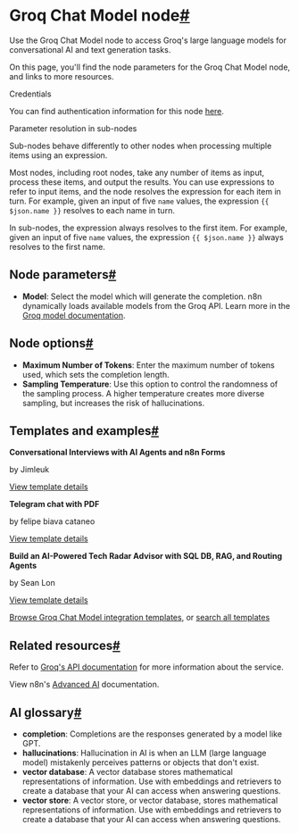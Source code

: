 [](https://github.com/n8n-io/n8n-docs/edit/main/docs/integrations/builtin/cluster-nodes/sub-nodes/n8n-nodes-langchain.lmchatgroq.md "Edit this page")

# Groq Chat Model node[#](#groq-chat-model-node "Permanent link")

Use the Groq Chat Model node to access Groq's large language models for conversational AI and text generation tasks.

On this page, you'll find the node parameters for the Groq Chat Model node, and links to more resources.

Credentials

You can find authentication information for this node [here](../../../credentials/groq/).

Parameter resolution in sub-nodes

Sub-nodes behave differently to other nodes when processing multiple items using an expression.

Most nodes, including root nodes, take any number of items as input, process these items, and output the results. You can use expressions to refer to input items, and the node resolves the expression for each item in turn. For example, given an input of five `name` values, the expression `{{ $json.name }}` resolves to each name in turn.

In sub-nodes, the expression always resolves to the first item. For example, given an input of five `name` values, the expression `{{ $json.name }}` always resolves to the first name.

## Node parameters[#](#node-parameters "Permanent link")

*   **Model**: Select the model which will generate the completion. n8n dynamically loads available models from the Groq API. Learn more in the [Groq model documentation](https://console.groq.com/docs/models).

## Node options[#](#node-options "Permanent link")

*   **Maximum Number of Tokens**: Enter the maximum number of tokens used, which sets the completion length.
*   **Sampling Temperature**: Use this option to control the randomness of the sampling process. A higher temperature creates more diverse sampling, but increases the risk of hallucinations.

## Templates and examples[#](#templates-and-examples "Permanent link")

**Conversational Interviews with AI Agents and n8n Forms**

by Jimleuk

[View template details](https://n8n.io/workflows/2566-conversational-interviews-with-ai-agents-and-n8n-forms/)

**Telegram chat with PDF**

by felipe biava cataneo

[View template details](https://n8n.io/workflows/2392-telegram-chat-with-pdf/)

**Build an AI-Powered Tech Radar Advisor with SQL DB, RAG, and Routing Agents**

by Sean Lon

[View template details](https://n8n.io/workflows/3151-build-an-ai-powered-tech-radar-advisor-with-sql-db-rag-and-routing-agents/)

[Browse Groq Chat Model integration templates](https://n8n.io/integrations/groq-chat-model/), or [search all templates](https://n8n.io/workflows/)

## Related resources[#](#related-resources "Permanent link")

Refer to [Groq's API documentation](https://console.groq.com/docs/quickstart) for more information about the service.

View n8n's [Advanced AI](../../../../../advanced-ai/) documentation.

## AI glossary[#](#ai-glossary "Permanent link")

*   **completion**: Completions are the responses generated by a model like GPT.
*   **hallucinations**: Hallucination in AI is when an LLM (large language model) mistakenly perceives patterns or objects that don't exist.
*   **vector database**: A vector database stores mathematical representations of information. Use with embeddings and retrievers to create a database that your AI can access when answering questions.
*   **vector store**: A vector store, or vector database, stores mathematical representations of information. Use with embeddings and retrievers to create a database that your AI can access when answering questions.